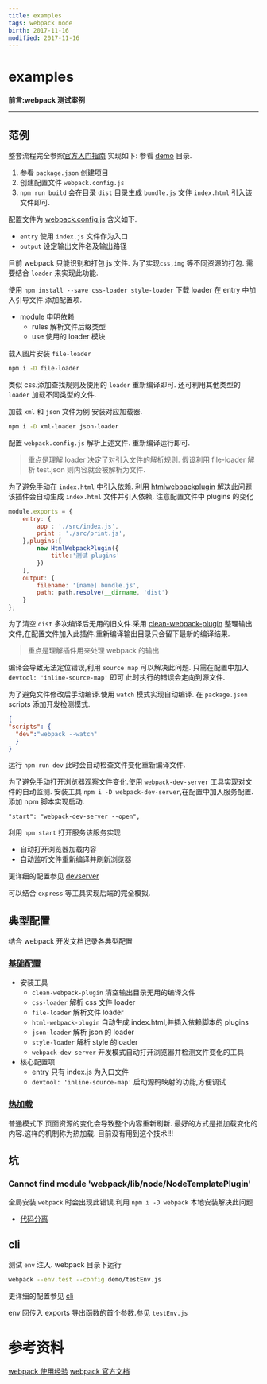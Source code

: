 ```yaml
---
title: examples    
tags: webpack node      
birth: 2017-11-16      
modified: 2017-11-16      
---
```


examples
===
**前言:webpack 测试案例**

---





## 范例
整套流程完全参照[官方入门指南](https://webpack.js.org/guides/getting-started/)
实现如下:
参看 [demo](demo) 目录.

1. 参看 `package.json` 创建项目
2. 创建配置文件 `webpack.config.js`
3. `npm run build` 会在目录 `dist` 目录生成 `bundle.js` 文件
`index.html` 引入该文件即可.

配置文件为 [webpack.config.js](demo/webpack.config.js) 含义如下.

* `entry` 使用 `index.js` 文件作为入口 
* `output` 设定输出文件名及输出路径
 
目前 webpack 只能识别和打包 js 文件.
为了实现`css,img` 等不同资源的打包.
需要结合 `loader` 来实现此功能.

使用 `npm install --save css-loader style-loader` 下载 loader
在 entry 中加入引导文件.添加配置项.

* module 申明依赖
    * rules 解析文件后缀类型
    * use 使用的 loader 模块
    
载入图片安装 `file-loader`
```bash
npm i -D file-loader 
```

类似 css.添加查找规则及使用的 `loader` 重新编译即可.
还可利用其他类型的 `loader` 加载不同类型的文件.

加载 `xml` 和 `json` 文件为例
安装对应加载器.
```bash
npm i -D xml-loader json-loader 
```

配置 `webpack.config.js` 解析上述文件.
重新编译运行即可.

> 重点是理解 loader 决定了对引入文件的解析规则.
假设利用 file-loader 解析 test.json 则内容就会被解析为文件.

为了避免手动在 `index.html` 中引入依赖.
利用 [htmlwebpackplugin](https://webpack.js.org/plugins/html-webpack-plugin/) 解决此问题
该插件会自动生成 `index.html` 文件并引入依赖.
注意配置文件中 plugins 的变化

```js
module.exports = {
    entry: {
        app : './src/index.js',
        print : './src/print.js',
    },plugins:[
        new HtmlWebpackPlugin({
            title:'测试 plugins'
        })
    ],
    output: {
        filename: '[name].bundle.js',
        path: path.resolve(__dirname, 'dist')
    }
};
```

为了清空 `dist` 多次编译后无用的旧文件.采用
[clean-webpack-plugin](https://github.com/johnagan/clean-webpack-plugin)
整理输出文件,在配置文件加入此插件.重新编译输出目录只会留下最新的编译结果.

> 重点是理解插件用来处理 webpack 的输出

编译会导致无法定位错误,利用 `source map` 可以解决此问题.
只需在配置中加入 `devtool: 'inline-source-map'` 即可
此时执行的错误会定向到源文件.

为了避免文件修改后手动编译.使用 `watch` 模式实现自动编译.
在 `package.json` scripts 添加开发检测模式.
```json
{
"scripts": {
  "dev":"webpack --watch"
  }
}
``` 

运行 `npm run dev` 此时会自动检查文件变化重新编译文件.

为了避免手动打开浏览器观察文件变化.使用 `webpack-dev-server` 工具实现对文件的自动监测.
安装工具 `npm i -D webpack-dev-server`,在配置中加入服务配置.
添加 npm 脚本实现启动.

```
"start": "webpack-dev-server --open",
```

利用 `npm start` 打开服务该服务实现
* 自动打开浏览器加载内容
* 自动监听文件重新编译并刷新浏览器

更详细的配置参见 [devserver](https://webpack.js.org/configuration/dev-server/)

可以结合 `express` 等工具实现后端的完全模拟.


## 典型配置
结合 webpack 开发文档记录各典型配置

### [基础配置](typical_config/basic)
* 安装工具
    * `clean-webpack-plugin` 清空输出目录无用的编译文件
    * `css-loader` 解析 css 文件 loader
    * `file-loader` 解析文件 loader
    * `html-webpack-plugin` 自动生成 index.html,并插入依赖脚本的 plugins
    * `json-loader` 解析 json 的 loader
    * `style-loader` 解析 style 的loader
    * `webpack-dev-server` 开发模式自动打开浏览器并检测文件变化的工具
* 核心配置项
    * entry 只有 index.js 为入口文件
    * `devtool: 'inline-source-map'` 启动源码映射的功能,方便调试
### [热加载](https://webpack.js.org/guides/hot-module-replacement/)
普通模式下.页面资源的变化会导致整个内容重新刷新.
最好的方式是指加载变化的内容.这样的机制称为热加载.
目前没有用到这个技术!!!

## 坑
###  Cannot find module 'webpack/lib/node/NodeTemplatePlugin'
全局安装 `webpack` 时会出现此错误.利用 `npm i -D webpack` 本地安装解决此问题


* [代码分离](https://doc.webpack-china.org/guides/code-splitting)


## cli 
测试 `env` 注入.
webpack 目录下运行

```bash
webpack --env.test --config demo/testEnv.js
```

更详细的配置参见 [cli](https://webpack.js.org/api/cli/)

env 回传入 exports 导出函数的首个参数.参见 `testEnv.js`




# 参考资料
[webpack 使用经验](https://zhuanlan.zhihu.com/p/29161762?utm_source=wechat_session&amp;utm_medium=social)
[webpack 官方文档](https://webpack.js.org/guides/getting-started/)


